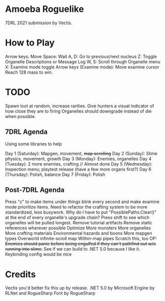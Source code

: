 # Amoeba Roguelike

7DRL 2021 submission by Vectis.

# How to Play

Arrow keys: Move
Space: Wait
A, D: Go to previous/next nucleus
Z: Toggle Organelle Descriptions or Message Log
    W, S: Scroll through Organelle menu
X: Examine mode toggle
    Arrow keys (Examine mode): Move examine cursor
Reach 128 mass to win.

# TODO

Spawn loot at random, increase rarities.
Give hunters a visual indicator of how close they are to firing
Organelles should downgrade instead of die when possible.

## 7DRL Agenda
Using some libraries to help

Day 1 (Saturday): Mapgen, movement, ~~map scrolling~~
Day 2 (Sunday): Slime physics, movement, growth
Day 3 (Monday): Enemies, organelles
Day 4 (Tuesday): 2 more enemies, crafting // Almost done
Day 5 (Wednesday): Inspection menu; playtest release (have a few more organs first?)
Day 6 (Thursday): Polish, balance
Day 7 (Friday): Polish

## Post-7DRL Agenda

Press "c" to make items under things blink every second and make examine mode prioritize items.
Need to refactor the crafting system to be more standardized, less busywork.
Why do I have to put "PossiblePaths.Clear()" at the end of every organelle's upgrade chain?
Press shift to see which organelles will be pulled longest.
Remove tutorial artifacts
Remove static references wherever possible
Optimize
More monsters
More organelles
More crafting materials
Environmental hazards and boons
More mapgen types
Overworld infinite-scroll map
Within-map pipes
Scratch this, too OP: ~~Enemies should panic before being engulfed if they can't pathfind out w/o running into slime.~~
See if we can build to .NET 5.0 because I like it.
Keybinding config would be nice

# Credits

Vectis you'd better fix this up by release.
.NET 5.0 by Microsoft
Engine by RLNet and RogueSharp
Font by RogueSharp